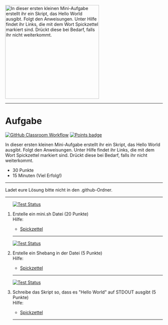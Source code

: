 <img src="https://upload.wikimedia.org/wikipedia/commons/thumb/2/28/HelloWorld.svg/512px-HelloWorld.svg.png" alt="In dieser ersten kleinen Mini-Aufgabe erstellt ihr ein Skript, das Hello World ausgibt. 
 Folgt den Anweisungen. Unter Hilfe findet ihr Links, die mit dem Wort Spickzettel markiert sind. Drückt diese bei Bedarf, falls ihr nicht weiterkommt. 
" width="300"/>

---
# Aufgabe
[![GitHub Classroom Workflow](https://github.com/GittyBitch/test-badges/actions/workflows/classroom.yml/badge.svg)](https://github.com/GittyBitch/test-badges/actions/workflows/classroom.yml) [![Points badge](../../blob/badges/.github/badges/points.svg)](../../actions) 

In dieser ersten kleinen Mini-Aufgabe erstellt ihr ein Skript, das Hello World ausgibt. 
 Folgt den Anweisungen. Unter Hilfe findet ihr Links, die mit dem Wort Spickzettel markiert sind. Drückt diese bei Bedarf, falls ihr nicht weiterkommt. 

* 30 Punkte
* 15 Minuten (Viel Erfolg!)

---
<p>Ladet eure Lösung bitte nicht in den .github-Ordner.  </p>

---
<ol>

[![Test Status](../../blob/badges/.github/badges/testStatus_1.svg)](../../actions)  
<li> Erstelle ein mini.sh Datei (20 Punkte)</li>
Hilfe: 
<ul><li><a href="https://wiki.ubuntuusers.de/Shell/Bash-Skripting-Guide_f%C3%BCr_Anf%C3%A4nger/">Spickzettel</a></li></ul> 

---

[![Test Status](../../blob/badges/.github/badges/testStatus_1.svg)](../../actions)  
<li> Erstelle ein Shebang in der Datei (5 Punkte)</li>
Hilfe: 
<ul><li><a href="https://wiki.ubuntuusers.de/Shebang_f%C3%BCr_Shellskripte/">Spickzettel</a></li></ul> 

---

[![Test Status](../../blob/badges/.github/badges/testStatus_1.svg)](../../actions)  
<li> Schreibe das Skript so, dass es "Hello World" auf STDOUT ausgibt (5 Punkte)</li>
Hilfe: 
<ul><li><a href="https://www.cyberciti.biz/faq/hello-world-bash-shell-script/">Spickzettel</a></li></ul> 

---
</ol>
